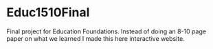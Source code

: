 # Educ1510Final
Final project for Education Foundations. Instead of doing an 8-10 page paper on what we learned I made this here interactive website.
